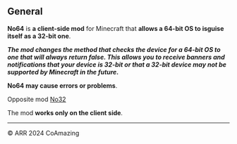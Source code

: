 ## General
**No64** is **a client-side mod** for Minecraft that **allows a 64-bit OS to isguise itself as a 32-bit one**.

***The mod changes the method that checks the device for a 64-bit OS to one that will always return false. This allows you to receive banners and notifications that your device is 32-bit or that a 32-bit device may not be supported by Minecraft in the future.***

**No64 may cause errors or problems**.

Opposite mod [No32](https://modrinth.com/mod/no32)

The mod **works only on the client side**.
____

© ARR 2024 CoAmazing
